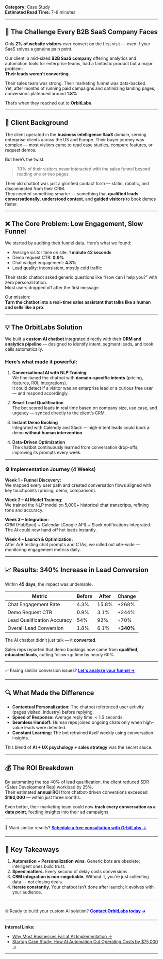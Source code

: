 **Category:** Case Study  
**Estimated Read Time:** 7–8 minutes  

---

## 🚀 The Challenge Every B2B SaaS Company Faces

Only **2% of website visitors** ever convert on the first visit — even if your SaaS solves a genuine pain point.

Our client, a mid-sized **B2B SaaS company** offering analytics and automation tools for enterprise teams, had a fantastic product but a major problem:  
**Their leads weren’t converting.**

Their sales team was strong. Their marketing funnel was data-backed.  
Yet, after months of running paid campaigns and optimizing landing pages, conversions plateaued around **1.8%**.

That’s when they reached out to **OrbitLabs**.

---

## 🧭 Client Background

The client operated in the **business intelligence SaaS** domain, serving enterprise clients across the US and Europe. Their buyer journey was complex — most visitors came to read case studies, compare features, or request demos.

But here’s the twist:

> 70% of their visitors never interacted with the sales funnel beyond reading one or two pages.

Their old chatbot was just a glorified contact form — static, robotic, and disconnected from their CRM.  
They needed something smarter — something that **qualified leads conversationally**, **understood context**, and **guided visitors** to book demos faster.

---

## ❌ The Core Problem: Low Engagement, Slow Funnel

We started by auditing their funnel data. Here’s what we found:

- Average visitor time on site: **1 minute 42 seconds**  
- Demo request CTR: **0.9%**  
- Chat widget engagement: **4.3%**  
- Lead quality: inconsistent, mostly cold traffic

Their static chatbot asked generic questions like “How can I help you?” with zero personalization.  
Most users dropped off after the first message.

Our mission:  
**Turn the chatbot into a real-time sales assistant that talks like a human and sells like a pro.**

---

## 💡 The OrbitLabs Solution

We built a **custom AI chatbot** integrated directly with their **CRM and analytics pipeline** — designed to identify intent, segment leads, and book calls automatically.

### Here’s what made it powerful:

1. **Conversational AI with NLP Training**  
   We fine-tuned the chatbot with **domain-specific intents** (pricing, features, ROI, integrations).  
   It could detect if a visitor was an enterprise lead or a curious free user — and respond accordingly.

2. **Smart Lead Qualification**  
   The bot scored leads in real time based on company size, use case, and urgency — synced directly to the client’s CRM.

3. **Instant Demo Booking**  
   Integrated with Calendly and Slack — high-intent leads could book a demo **without human intervention**.

4. **Data-Driven Optimization**  
   The chatbot continuously learned from conversation drop-offs, improving its prompts every week.

---

### ⚙️ Implementation Journey (4 Weeks)

**Week 1 – Funnel Discovery:**  
We mapped every user path and created conversation flows aligned with key touchpoints (pricing, demo, comparison).

**Week 2 – AI Model Training:**  
We trained the NLP model on 5,000+ historical chat transcripts, refining tone and accuracy.

**Week 3 – Integration:**  
CRM (HubSpot) + Calendar (Google API) + Slack notifications integrated. The AI could now hand off hot leads instantly.

**Week 4 – Launch & Optimization:**  
After A/B testing chat prompts and CTAs, we rolled out site-wide — monitoring engagement metrics daily.

---

## 📈 Results: 340% Increase in Lead Conversion

Within **45 days**, the impact was undeniable.

| Metric | Before | After | Change |
|--------|--------|--------|--------|
| Chat Engagement Rate | 4.3% | 15.8% | +268% |
| Demo Request CTR | 0.9% | 3.1% | +244% |
| Lead Qualification Accuracy | 54% | 92% | +70% |
| Overall Lead Conversion | 1.8% | 6.1% | **+340%** |

The AI chatbot didn’t just talk — it **converted**.

Sales reps reported that demo bookings now came from **qualified, educated leads**, cutting follow-up time by nearly 60%.

---

<div style="margin-top: 20px; margin-bottom: 20px;">
  ✅ Facing similar conversion issues?  
  <a href="/contact" style="color: blue; font-weight: 600;">Let's analyze your funnel →</a>
</div>

---

## 🔍 What Made the Difference

- **Contextual Personalization:** The chatbot referenced user activity (pages visited, industry) before replying.  
- **Speed of Response:** Average reply time: < 1.5 seconds.  
- **Seamless Handoff:** Human reps joined ongoing chats only when high-value leads were detected.  
- **Constant Learning:** The bot retrained itself weekly using conversation insights.

This blend of **AI + UX psychology + sales strategy** was the secret sauce.

---

## 💰 The ROI Breakdown

By automating the top 40% of lead qualification, the client reduced SDR (Sales Development Rep) workload by 25%.  
Their estimated **annual ROI** from chatbot-driven conversions exceeded **$180,000** — within just three months.

Even better, their marketing team could now **track every conversation as a data point**, feeding insights into their ad campaigns.

---

<div style="margin-top: 20px; margin-bottom: 20px;">
  💬 Want similar results?  
  <a href="/contact" style="color: blue; font-weight: 600;">Schedule a free consultation with OrbitLabs →</a>
</div>

---

## 🧩 Key Takeaways

1. **Automation + Personalization wins.** Generic bots are obsolete; intelligent ones build trust.  
2. **Speed matters.** Every second of delay costs conversions.  
3. **CRM integration is non-negotiable.** Without it, you’re just collecting data — not closing deals.  
4. **Iterate constantly.** Your chatbot isn’t done after launch; it evolves with your audience.

---

<div style="margin-top: 30px; margin-bottom: 20px;">
  🌐 Ready to build your custom AI solution?  
  <a href="/contact" style="color: blue; font-weight: 700;">Contact OrbitLabs today →</a>
</div>

---

**Internal Links:**  
- [Why Most Businesses Fail at AI Implementation →](#blog4)  
- [Startup Case Study: How AI Automation Cut Operating Costs by $75,000 →](#blog3)


---
